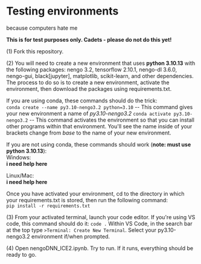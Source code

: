 # Testing environments
because computers hate me

**This is for test purposes only. Cadets - please do not do this yet!**

(1) Fork this repository.

(2) You will need to create a new environment that uses **python 3.10.13** with the following packages: nengo 3.2, tensorflow 2.10.1, nengo-dl 3.6.0, nengo-gui, black[jupyter], matplotlib, scikit-learn, and other dependencies. The process to do so is to create a new environment, activate the environment, then download the packages using requirements.txt. 

If you are using conda, these commands should do the trick:  
`conda create --name py3.10-nengo3.2 python=3.10` -- This command gives your new environment a name of *py3.10-nengo3.2*
`conda activate py3.10-nengo3.2` -- This command activates the environment so that you can install other programs within that environment. You'll see the name inside of your brackets change from *base* to the name of your new environment.

If you are not using conda, these commands should work (**note: must use python 3.10.13**):  
Windows:  
**i need help here**  
  
Linux/Mac:  
**i need help here**  
  
Once you have activated your environment, cd to the directory in which your requirements.txt is stored, then run the following command:  
`pip install -r requirements.txt`  
  
(3) From your activated terminal, launch your code editor. If you're using VS code, this command should do it: `code .` Within VS Code, in the search bar at the top type `>Terminal: Create New Terminal`. Select your py3.10-nengo3.2 environment if/when prompted.  
  
(4) Open nengoDNN_ICE2.ipynb. Try to run. If it runs, everything should be ready to go. 

